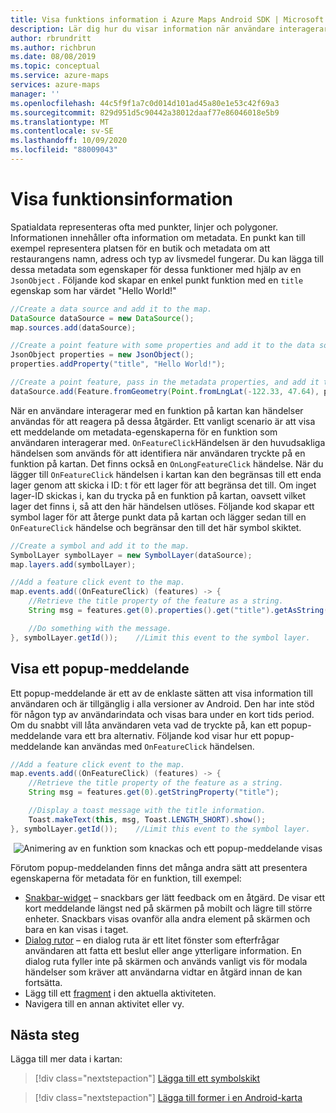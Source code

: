 ```yaml
---
title: Visa funktions information i Azure Maps Android SDK | Microsoft Azure Maps
description: Lär dig hur du visar information när användare interagerar med kart funktioner. Använd Azure Maps Android SDK för att visa popup-meddelanden och andra typer av meddelanden.
author: rbrundritt
ms.author: richbrun
ms.date: 08/08/2019
ms.topic: conceptual
ms.service: azure-maps
services: azure-maps
manager: ''
ms.openlocfilehash: 44c5f9f1a7c0d014d101ad45a80e1e53c42f69a3
ms.sourcegitcommit: 829d951d5c90442a38012daaf77e86046018e5b9
ms.translationtype: MT
ms.contentlocale: sv-SE
ms.lasthandoff: 10/09/2020
ms.locfileid: "88009043"
---
```

# <a name="display-feature-information"></a>Visa funktionsinformation

Spatialdata representeras ofta med punkter, linjer och polygoner. Informationen innehåller ofta information om metadata. En punkt kan till exempel representera platsen för en butik och metadata om att restaurangens namn, adress och typ av livsmedel fungerar. Du kan lägga till dessa metadata som egenskaper för dessa funktioner med hjälp av en `JsonObject` . Följande kod skapar en enkel punkt funktion med en `title` egenskap som har värdet "Hello World!"

```java
//Create a data source and add it to the map.
DataSource dataSource = new DataSource();
map.sources.add(dataSource);

//Create a point feature with some properties and add it to the data source.
JsonObject properties = new JsonObject();
properties.addProperty("title", "Hello World!");

//Create a point feature, pass in the metadata properties, and add it to the data source.
dataSource.add(Feature.fromGeometry(Point.fromLngLat(-122.33, 47.64), properties));
```

När en användare interagerar med en funktion på kartan kan händelser användas för att reagera på dessa åtgärder. Ett vanligt scenario är att visa ett meddelande om metadata-egenskaperna för en funktion som användaren interagerar med. `OnFeatureClick`Händelsen är den huvudsakliga händelsen som används för att identifiera när användaren tryckte på en funktion på kartan. Det finns också en `OnLongFeatureClick` händelse. När du lägger till `OnFeatureClick` händelsen i kartan kan den begränsas till ett enda lager genom att skicka i ID: t för ett lager för att begränsa det till. Om inget lager-ID skickas i, kan du trycka på en funktion på kartan, oavsett vilket lager det finns i, så att den här händelsen utlöses. Följande kod skapar ett symbol lager för att återge punkt data på kartan och lägger sedan till en `OnFeatureClick` händelse och begränsar den till det här symbol skiktet.

```java
//Create a symbol and add it to the map.
SymbolLayer symbolLayer = new SymbolLayer(dataSource);
map.layers.add(symbolLayer);

//Add a feature click event to the map.
map.events.add((OnFeatureClick) (features) -> {
    //Retrieve the title property of the feature as a string.
    String msg = features.get(0).properties().get("title").getAsString();

    //Do something with the message.
}, symbolLayer.getId());    //Limit this event to the symbol layer.
```

## <a name="display-a-toast-message"></a>Visa ett popup-meddelande

Ett popup-meddelande är ett av de enklaste sätten att visa information till användaren och är tillgänglig i alla versioner av Android. Den har inte stöd för någon typ av användarindata och visas bara under en kort tids period. Om du snabbt vill låta användaren veta vad de tryckte på, kan ett popup-meddelande vara ett bra alternativ. Följande kod visar hur ett popup-meddelande kan användas med `OnFeatureClick` händelsen.

```java
//Add a feature click event to the map.
map.events.add((OnFeatureClick) (features) -> {
    //Retrieve the title property of the feature as a string.
    String msg = features.get(0).getStringProperty("title");

    //Display a toast message with the title information.
    Toast.makeText(this, msg, Toast.LENGTH_SHORT).show();
}, symbolLayer.getId());    //Limit this event to the symbol layer.
```

<center>

![Animering av en funktion som knackas och ett popup-meddelande visas](./media/display-feature-information-android/symbol-layer-click-toast-message.gif)</center>

Förutom popup-meddelanden finns det många andra sätt att presentera egenskaperna för metadata för en funktion, till exempel:

- [Snakbar-widget](https://developer.android.com/training/snackbar/showing.html) – snackbars ger lätt feedback om en åtgärd. De visar ett kort meddelande längst ned på skärmen på mobilt och lägre till större enheter. Snackbars visas ovanför alla andra element på skärmen och bara en kan visas i taget.
- [Dialog rutor](https://developer.android.com/guide/topics/ui/dialogs) – en dialog ruta är ett litet fönster som efterfrågar användaren att fatta ett beslut eller ange ytterligare information. En dialog ruta fyller inte på skärmen och används vanligt vis för modala händelser som kräver att användarna vidtar en åtgärd innan de kan fortsätta.
- Lägg till ett [fragment](https://developer.android.com/guide/components/fragments) i den aktuella aktiviteten.
- Navigera till en annan aktivitet eller vy.

## <a name="next-steps"></a>Nästa steg

Lägga till mer data i kartan:

> [!div class="nextstepaction"]
> [Lägga till ett symbolskikt](how-to-add-symbol-to-android-map.md)

> [!div class="nextstepaction"]
> [Lägga till former i en Android-karta](how-to-add-shapes-to-android-map.md)
